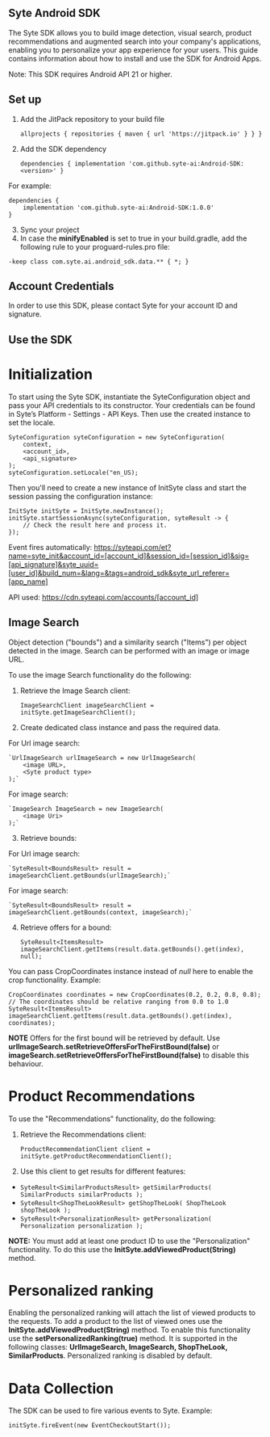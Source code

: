 ## Syte Android SDK

The Syte SDK allows you to build image detection, visual search, product recommendations and augmented search into your company's applications, enabling you to personalize your app experience for your users.
This guide contains information about how to install and use the SDK for Android Apps.

Note: This SDK requires Android API 21 or higher.

## Set up

1. Add the JitPack repository to your build file

	`allprojects {
		repositories {
			maven { url 'https://jitpack.io' }
		}
	}`
	
2. Add the SDK dependency

    `dependencies {
	        implementation 'com.github.syte-ai:Android-SDK:<version>'
	}`
	
For example:

    dependencies {
        implementation 'com.github.syte-ai:Android-SDK:1.0.0'
	}
	
3. Sync your project
4. In case the **minifyEnabled** is set to true in your build.gradle,
add the following rule to your proguard-rules.pro file:

`-keep class com.syte.ai.android_sdk.data.** { *; }`

## Account Credentials

In order to use this SDK, please contact Syte for your account ID and signature.     

## Use the SDK

# Initialization

To start using the Syte SDK, instantiate the SyteConfiguration object and pass your API credentials to its constructor. 
Your credentials can be found in Syte’s Platform - Settings - API Keys.
Then use the created instance to set the locale.

    SyteConfiguration syteConfiguration = new SyteConfiguration(
        context,
        <account_id>,
        <api_signature>
    );
    syteConfiguration.setLocale("en_US);

Then you'll need to create a new instance of InitSyte class and start the session passing the configuration instance:


    InitSyte initSyte = InitSyte.newInstance();
    initSyte.startSessionAsync(syteConfiguration, syteResult -> {
        // Check the result here and process it.
    });

Event fires automatically: https://syteapi.com/et?name=syte_init&account_id=[account_id]&session_id=[session_id]&sig=[api_signature]&syte_uuid=[user_id]&build_num=&lang=&tags=android_sdk&syte_url_referer=[app_name]
 
API used: https://cdn.syteapi.com/accounts/[account_id]

## Image Search

Object detection ("bounds") and a similarity search ("Items") per object detected in the image. 
Search can be performed with an image or image URL.

To use the image Search functionality do the following:

1. Retrieve the Image Search client:

    `ImageSearchClient imageSearchClient = initSyte.getImageSearchClient();`

2. Create dedicated class instance and pass the required data.

For Url image search:

    `UrlImageSearch urlImageSearch = new UrlImageSearch(
        <image URL>,
        <Syte product type>
    );`
    
For image search:
    
    `ImageSearch ImageSearch = new ImageSearch(
        <image Uri>
    );`

3. Retrieve bounds:

For Url image search:

    `SyteResult<BoundsResult> result = imageSearchClient.getBounds(urlImageSearch);`
    
For image search:

    `SyteResult<BoundsResult> result = imageSearchClient.getBounds(context, imageSearch);`

4. Retrieve offers for a bound:

    `SyteResult<ItemsResult> imageSearchClient.getItems(result.data.getBounds().get(index), null);`

You can pass CropCoordinates instance instead of *null* here to enable the crop functionality. Example:

    CropCoordinates coordinates = new CropCoordinates(0.2, 0.2, 0.8, 0.8); // The coordinates should be relative ranging from 0.0 to 1.0
    SyteResult<ItemsResult> imageSearchClient.getItems(result.data.getBounds().get(index), coordinates);

**NOTE**
Offers for the first bound will be retrieved by default.
Use **urlImageSearch.setRetrieveOffersForTheFirstBound(false)**  or **imageSearch.setRetrieveOffersForTheFirstBound(false)** to disable this behaviour.

# Product Recommendations
To use the "Recommendations" functionality, do the following:

1. Retrieve the Recommendations client:

    `ProductRecommendationClient client = initSyte.getProductRecommendationClient();`

2. Use this client to get results for different features:

*   `SyteResult<SimilarProductsResult> getSimilarProducts(
        SimilarProducts similarProducts
    );`
*   `SyteResult<ShopTheLookResult> getShopTheLook(
        ShopTheLook shopTheLook
    );`
*   `SyteResult<PersonalizationResult> getPersonalization(
        Personalization personalization
    );`
    
**NOTE:** You must add at least one product ID to use the "Personalization" functionality. To do this use the **InitSyte.addViewedProduct(String)** method.

# Personalized ranking

Enabling the personalized ranking will attach the list of viewed products to the requests. 
To add a product to the list of viewed ones use the **InitSyte.addViewedProduct(String)** method.
To enable this functionality use the **setPersonalizedRanking(true)** method. 
It is supported in the following classes: **UrlImageSearch, ImageSearch, ShopTheLook, SimilarProducts**.
Personalized ranking is disabled by default.

# Data Collection

The SDK can be used to fire various events to Syte. Example:

    initSyte.fireEvent(new EventCheckoutStart());
